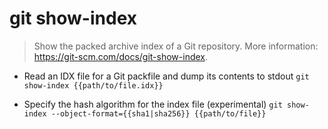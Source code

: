 # git show-index
> Show the packed archive index of a Git repository.
> More information: <https://git-scm.com/docs/git-show-index>.

- Read an IDX file for a Git packfile and dump its contents to stdout
`git show-index {{path/to/file.idx}}`

- Specify the hash algorithm for the index file (experimental)
`git show-index --object-format={{sha1|sha256}} {{path/to/file}}`
